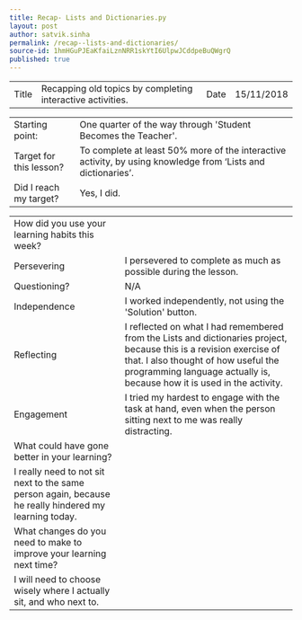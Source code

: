 ```yaml
---
title: Recap- Lists and Dictionaries.py
layout: post
author: satvik.sinha
permalink: /recap--lists-and-dictionaries/
source-id: 1hmHGuPJEaKfaiLznNRR1skYtI6UlpwJCddpeBuQWgrQ
published: true
---
```

<table>
  <tr>
    <td class="title">Title</td>
    <td class="desc">Recapping old topics by completing interactive activities.</td>
    <td class="title">Date</td>
    <td>15/11/2018</td>
  </tr>
</table>


<table>
  <tr>
    <td class="title">Starting point:</td>
    <td class="desc">One quarter of the way through 'Student Becomes the Teacher'.</td>
  </tr>
  <tr>
    <td class="title">Target for this lesson?</td>
    <td class="desc">To complete at least 50% more of the interactive activity, by using knowledge from ‘Lists and dictionaries’.</td>
  </tr>
  <tr>
    <td class="title">Did I reach my target? </td>
    <td class="desc">Yes, I did.</td>
  </tr>
</table>


<table>
  <tr>
    <td class="title">How did you use your learning habits this week?</td>
  </tr>
  <tr>
    <td class="title">Persevering</td>
    <td class="desc">I persevered to complete as much as possible during the lesson.</td>
  </tr>
  <tr>
    <td class="title">Questioning?</td>
    <td class="desc">N/A</td>
  </tr>
  <tr>
    <td class="title">Independence</td>
    <td class="desc">I worked independently, not using the 'Solution' button.</td>
  </tr>
  <tr>
    <td class="title">Reflecting</td>
    <td class="desc">I reflected on what I had remembered from the Lists and dictionaries project, because this is a revision exercise of that. I also thought of how useful the programming language actually is, because how it is used in the activity.</td>
  </tr>
  <tr>
    <td class="title">Engagement</td>
    <td class="desc">I tried my hardest to engage with the task at hand, even when the person sitting next to me was really distracting.</td>
  </tr>
  <tr>
    <td class="title">What could have gone better in your learning?</td>
  </tr>
  <tr>
    <td class="desc">I really need to not sit next to the same person again, because he really hindered my learning today.</td>
  </tr>
  <tr>
    <td class="title">What changes do you need to make to improve your learning next time?</td>
  </tr>
  <tr>
    <td class="desc">I will need to choose wisely where I actually sit, and who next to.</td>
  </tr>
</table>


